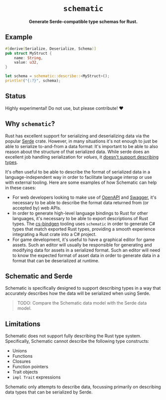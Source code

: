 <div align="center">

  <h1><code>schematic</code></h1>

  <p>
    <strong>Generate Serde-compatible type schemas for Rust.</strong>
  </p>

</div>

## Example

```rust
#[derive(Serialize, Deserialize, Schema)]
pub struct MyStruct {
    name: String,
    value: u32,
}

let schema = schematic::describe::<MyStruct>();
println!("{:?}", schema);
```

## Status

Highly experimental! Do not use, but please contribute! :heart:

## Why `schematic`?

Rust has excellent support for serializing and deserializing data via the popular [Serde] crate. However, in many situations it's not enough to just be able to serialize to-and-from a data format: It's important to be able to also reason about the structure of that serialized data. While serde does an excellent job handling serialization for *values*, it [doesn't support describing types](https://github.com/serde-rs/serde/issues/345).

It's often useful to be able to describe the format of serialized data in a language-independent way in order to facilitate language interop or use with external tooling. Here are some examples of how Schematic can help in these cases:

* For web developers looking to make use of [OpenAPI] and [Swagger], it's necessary to be able to describe the format data returned from (or accepted by) web APIs.
* In order to generate high-level language bindings to Rust for other languages, it's necessary to be able to export descriptions of Rust types. The [cs-bindgen] tooling uses `schematic` in order to generate C# types that match exported Rust types, providing a smooth experience integrating a Rust crate into a C# project.
* For game development, it's useful to have a graphical editor for game assets. Such an editor will usually be responsible for generating and modifying data for assets in a serialized format. Such an editor will need to know the expected format of asset data in order to generate data in a format that can be deserialized at runtime.

## Schematic and Serde

Schematic is specifically designed to support describing types in a way that accurately describes how the data will be serialized when using Serde.

> TODO: Compare the Schematic data model with the Serde data model.

## Limitations

Schematic does not support fully describing the Rust type system. Specifically, Schematic cannot describe the following type constructs:

* Unions
* Functions
* Closures
* Function pointers
* Trait objects
* `impl Trait` expressions

Schematic only attempts to describe data, focussing primarily on describing data types that can be serialized by Serde.

[Serde]: https://serde.rs/
[OpenAPI]: https://swagger.io/resources/open-api/
[Swagger]: https://swagger.io/
[cs-bindgen]: https://github.com/randomPoison/cs-bindgen
